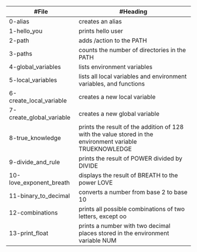 #File | #Heading
----- | -----
0-alias | creates an alias
1-hello_you | prints hello user
2-path | adds /action to the PATH
3-paths | counts the number of directories in the PATH
4-global_variables | lists environment variables
5-local_variables | lists all local variables and environment variables, and functions
6-create_local_variable | creates a new local variable
7-create_global_variable | creates a new global variable
8-true_knowledge | prints the result of the addition of 128 with the value stored in the environment variable TRUEKNOWLEDGE
9-divide_and_rule |  prints the result of POWER divided by DIVIDE
10-love_exponent_breath | displays the result of BREATH to the power LOVE
11-binary_to_decimal | converts a number from base 2 to base 10
12-combinations |  prints all possible combinations of two letters, except oo
13-print_float | prints a number with two decimal places stored in the environment variable NUM
